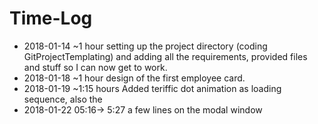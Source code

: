 # Time-Log

- 2018-01-14 ~1 hour setting up the project directory (coding GitProjectTemplating) and adding all the requirements, provided files and stuff so I can now get to work.
- 2018-01-18 ~1 hour design of the first employee card.
- 2018-01-19 ~1:15 hours Added teriffic dot animation as loading sequence, also the 
- 2018-01-22 05:16-> 5:27 a few lines on the modal window
